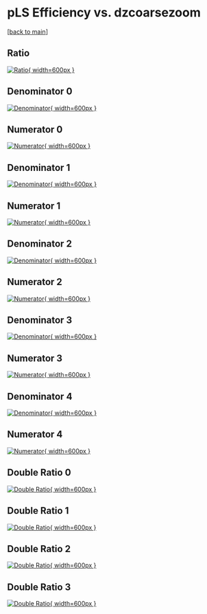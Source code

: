 # pLS Efficiency vs. dzcoarsezoom

[[back to main](./)]



## Ratio

[![Ratio](../mtv/var/pLS_xtr_11_1_eff_dzcoarsezoom.png){ width=600px }](../mtv/var/pLS_xtr_11_1_eff_dzcoarsezoom.pdf)

## Denominator 0

[![Denominator](../mtv/den/pLS_xtr_11_1_eff_dzcoarsezoom_den0.png){ width=600px }](../mtv/den/pLS_xtr_11_1_eff_dzcoarsezoom_den0.pdf)

## Numerator 0

[![Numerator](../mtv/num/pLS_xtr_11_1_eff_dzcoarsezoom_num0.png){ width=600px }](../mtv/num/pLS_xtr_11_1_eff_dzcoarsezoom_num0.pdf)

## Denominator 1

[![Denominator](../mtv/den/pLS_xtr_11_1_eff_dzcoarsezoom_den1.png){ width=600px }](../mtv/den/pLS_xtr_11_1_eff_dzcoarsezoom_den1.pdf)

## Numerator 1

[![Numerator](../mtv/num/pLS_xtr_11_1_eff_dzcoarsezoom_num1.png){ width=600px }](../mtv/num/pLS_xtr_11_1_eff_dzcoarsezoom_num1.pdf)

## Denominator 2

[![Denominator](../mtv/den/pLS_xtr_11_1_eff_dzcoarsezoom_den2.png){ width=600px }](../mtv/den/pLS_xtr_11_1_eff_dzcoarsezoom_den2.pdf)

## Numerator 2

[![Numerator](../mtv/num/pLS_xtr_11_1_eff_dzcoarsezoom_num2.png){ width=600px }](../mtv/num/pLS_xtr_11_1_eff_dzcoarsezoom_num2.pdf)

## Denominator 3

[![Denominator](../mtv/den/pLS_xtr_11_1_eff_dzcoarsezoom_den3.png){ width=600px }](../mtv/den/pLS_xtr_11_1_eff_dzcoarsezoom_den3.pdf)

## Numerator 3

[![Numerator](../mtv/num/pLS_xtr_11_1_eff_dzcoarsezoom_num3.png){ width=600px }](../mtv/num/pLS_xtr_11_1_eff_dzcoarsezoom_num3.pdf)

## Denominator 4

[![Denominator](../mtv/den/pLS_xtr_11_1_eff_dzcoarsezoom_den4.png){ width=600px }](../mtv/den/pLS_xtr_11_1_eff_dzcoarsezoom_den4.pdf)

## Numerator 4

[![Numerator](../mtv/num/pLS_xtr_11_1_eff_dzcoarsezoom_num4.png){ width=600px }](../mtv/num/pLS_xtr_11_1_eff_dzcoarsezoom_num4.pdf)

## Double Ratio 0

[![Double Ratio](../mtv/ratio/pLS_xtr_11_1_eff_dzcoarsezoom_ratio0.png){ width=600px }](../mtv/ratio/pLS_xtr_11_1_eff_dzcoarsezoom_ratio0.pdf)

## Double Ratio 1

[![Double Ratio](../mtv/ratio/pLS_xtr_11_1_eff_dzcoarsezoom_ratio1.png){ width=600px }](../mtv/ratio/pLS_xtr_11_1_eff_dzcoarsezoom_ratio1.pdf)

## Double Ratio 2

[![Double Ratio](../mtv/ratio/pLS_xtr_11_1_eff_dzcoarsezoom_ratio2.png){ width=600px }](../mtv/ratio/pLS_xtr_11_1_eff_dzcoarsezoom_ratio2.pdf)

## Double Ratio 3

[![Double Ratio](../mtv/ratio/pLS_xtr_11_1_eff_dzcoarsezoom_ratio3.png){ width=600px }](../mtv/ratio/pLS_xtr_11_1_eff_dzcoarsezoom_ratio3.pdf)

